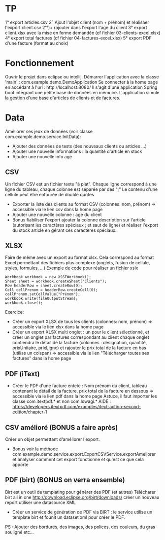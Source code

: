 # TP
1° export articles.csv
2° Ajout l'objet client (nom + prénom) et réalisaer l'export client.csv 
2'°)+ rajouter dans l'export l'age du client
3° export client.xlsx avec la mise en forme demandée (cf fichier 03-clients-excel.xlsx)
4° export total factures (cf fichier 04-factures-excel.xlsx)
5° export PDF d'une facture (format au choix)


# Fonctionnement
Ouvrir le projet dans eclipse ou intellij.
Démarrer l'application avec la classe 'main' : com.example.demo.DemoApplication
Se connecter à la home page en accédant à l'url : http://localhost:8080/
Il s'agit d'une application Spring boot intégrant une petite base de données en mémoire.
L'application simule la gestion d'une base d'articles de clients et de factures.

# Data
Améliorer ses jeux de données (voir classe com.example.demo.service.InitData):
* Ajouter des données de tests (des nouveaux clients ou articles ...)
* Ajouter une nouvelle informations : la quantité d'article en stock
* Ajouter une nouvelle info age

## CSV
Un fichier CSV est un fichier texte "à plat". Chaque ligne correspond à une ligne du tableau, chaque colonne est séparée par des ";"
Le contenu d'une cellule peut être entourée de double quotes
* Exporter la liste des clients au format CSV (colonnes: nom, prénom) => accessible via le lien csv dans la home page
* Ajouter une nouvelle colonne : age du client
* Bonus fiabiliser l'export ajouter la colonne description sur l'article (autorisant les caractères spéciaux ; et saut de ligne) 
et réaliser l'export du stock article en gérant ces caractères spéciaux.

## XLSX
Faire de même avec un export au format xlsx. Cela correspond au format Excel permettant des fichiers plus complexe (onglets, fusion de cellule, styles, formules, ...)
Exemple de code pour réaliser un fichier xslx
```
Workbook workbook = new XSSFWorkbook();
Sheet sheet = workbook.createSheet("Clients");
Row headerRow = sheet.createRow(0);
Cell cellPrenom = headerRow.createCell(0);
cellPrenom.setCellValue("Prénom");
workbook.write(fileOutputStream);
workbook.close();
```
Exercice:
* Créer un export XLSX de tous les clients (colonnes: nom, prénom) => accessible via le lien xlsx dans la home page
* Créer un export XLSX multi onglet : un pour le client sélectionné, et créer un onglet par factures correspondant au client
    chaque onglet contiendra le détail de la facture (colonnes : désignation, quantité, prixUnitaire, prixLigne) et rajouter le prix total de la facture en bas (utilise un colspan)
     => accessible via le lien "Télécharger toutes ses factures" dans la home page

## PDF (iText)
* Créer le PDF d'une facture entete : Nom prénom du client, tableau contenant le détail de la facture, prix total de la facture en dessous 
=> accessible via le lien pdf dans la home page
Astuce, il faut importer les classe com.itextpdf.* et non com.lowagi.*
AIDE : https://developers.itextpdf.com/examples/itext-action-second-edition/chapter-1

## CSV amélioré (BONUS a faire après)
Créer un objet permettant d'améliorer l'export.
* Bonus voir la méthode com.example.demo.service.export.ExportCSVService.exportAmeliorer et analyser comment cet export fonctionne et qu'est ce que cela apporte

## PDF (birt) (BONUS on verra ensemble)
Birt est un outil de templating pour générer des PDF (et autres)
Télécharer birt all in one  http://download.eclipse.org/birt/downloads/
créer un nouveau report
utiliser une datasource XML
* Créer un service de génération de PDF via BIRT : le service utilise un template birt et founit un dataset xml pour créer le PDF.

PS :
Ajouter des bordures, des images, des polices, des couleurs, du gras souligné etc...
